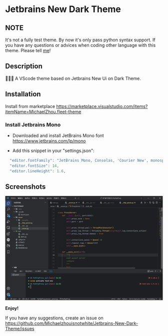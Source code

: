 # Jetbrains New Dark Theme

## NOTE

It's not a fully test theme. By now it's only pass python syntax support. If you have any questions or advices when coding other language with this theme. Please tell [me](https://github.com/Michaelzhouisnotwhite/Jetbrains-New-Dark-Theme/issues)!


## Description

🚀🚀🚀 A VScode theme based on Jetbrains New Ui on Dark Theme.

<!-- ## Syntax Support

- Python
- Javascript
- TypeScript
- React, Vue
- HTML
- Markdown
- JSON
- CSS, SCSS
- Dockerfile
- Go
- More and more... -->

## Installation

Install from marketplace <https://marketplace.visualstudio.com/items?itemName=MichaelZhou.fleet-theme>

### Install Jetbrains Mono

- Downloaded and install JetBrains Mono font <https://www.jetbrains.com/lp/mono>

- Add this snippet in your "settings.json":

```js
  "editor.fontFamily": "JetBrains Mono, Consolas, 'Courier New', monospace",
  "editor.fontSize": 14,
  "editor.lineHeight": 1.6,
```

## Screenshots

<!-- **The origin screenshot:**

![origin](.github/origin.png)

**Vscode with Jetbrain Fleet🚀**

![fleet](.github/python-screenshots.png)

Screenshot of vue.js

![gif1](.github/workspace-gif.gif)

Screenshot of python -->

![gif2](.github/python-screenshots.png)

**Enjoy!**

If you have any suggestions, create an issue on <https://github.com/Michaelzhouisnotwhite/Jetbrains-New-Dark-Theme/issues>


